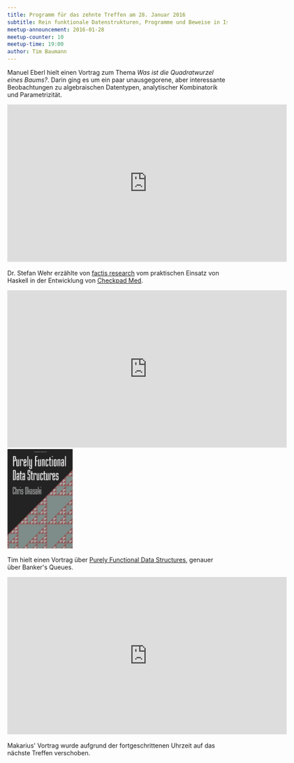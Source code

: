 ```yaml
---
title: Programm für das zehnte Treffen am 28. Januar 2016
subtitle: Rein funktionale Datenstrukturen, Programme und Beweise in Isabelle/HOL, Quadratwurzeln von Bäumen
meetup-announcement: 2016-01-28
meetup-counter: 10
meetup-time: 19:00
author: Tim Baumann
---
```


Manuel Eberl hielt einen Vortrag zum Thema *Was ist die Quadratwurzel eines Baums?*. Darin ging es um ein paar unausgegorene, aber interessante
Beobachtungen zu algebraischen Datentypen, analytischer Kombinatorik und
Parametrizität.

<iframe width="640" height="360" src="https://www.youtube-nocookie.com/embed/flD8Vh2Ghko" frameborder="0" allowfullscreen></iframe>

Dr. Stefan Wehr erzählte von [factis research](http://www.factisresearch.com/) vom praktischen Einsatz von Haskell in der Entwicklung von [Checkpad Med](http://cp-med.com/).

<iframe width="640" height="360" src="https://www.youtube-nocookie.com/embed/XLJQQLKvGF0" frameborder="0" allowfullscreen></iframe>

<div class="right">
  <img width="150" src="/images/pfds.jpg" />
</div>

Tim hielt einen Vortrag über [Purely Functional Data Structures](https://www.cs.cmu.edu/~rwh/theses/okasaki.pdf), genauer über Banker's Queues.

<iframe width="640" height="360" src="https://www.youtube-nocookie.com/embed/u14K7z365mY" frameborder="0" allowfullscreen></iframe>

Makarius' Vortrag wurde aufgrund der fortgeschrittenen Uhrzeit auf das nächste Treffen verschoben.
